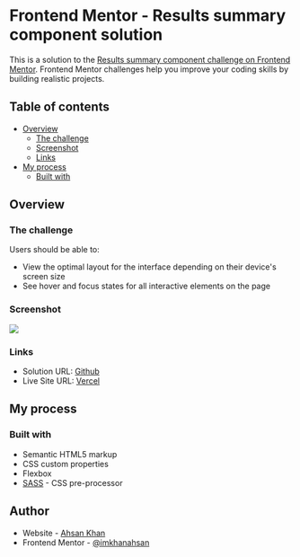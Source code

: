 # Frontend Mentor - Results summary component solution

This is a solution to the [Results summary component challenge on Frontend Mentor](https://www.frontendmentor.io/challenges/results-summary-component-CE_K6s0maV). Frontend Mentor challenges help you improve your coding skills by building realistic projects. 

## Table of contents

- [Overview](#overview)
  - [The challenge](#the-challenge)
  - [Screenshot](#screenshot)
  - [Links](#links)
- [My process](#my-process)
  - [Built with](#built-with)

## Overview

### The challenge

Users should be able to:

- View the optimal layout for the interface depending on their device's screen size
- See hover and focus states for all interactive elements on the page

### Screenshot

![](./screenshot.jpg)

### Links

- Solution URL: [Github](https://github.com/ahsankhan99/results-summary-component-main)
- Live Site URL: [Vercel](https://results-summary-component-ahsan.vercel.app/)

## My process

### Built with

- Semantic HTML5 markup
- CSS custom properties
- Flexbox
- [SASS](https://sass-lang.com/) -  CSS pre-processor


## Author

- Website - [Ahsan Khan](https://ahsandev.vercel.app)
- Frontend Mentor - [@imkhanahsan](https://www.frontendmentor.io/profile/imkhanahsan)
